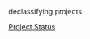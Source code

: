 declassifying projects

[Project Status](https://github.com/o7-Fire/General/blob/master/Project%20Status/README.md)
